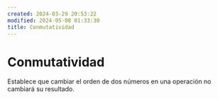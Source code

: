 ```yaml
---
created: 2024-03-29 20:53:22
modified: 2024-05-08 01:33:30
title: Conmutatividad
---
```


# Conmutatividad

Establece que cambiar el orden de dos números en una operación no cambiará su resultado.
